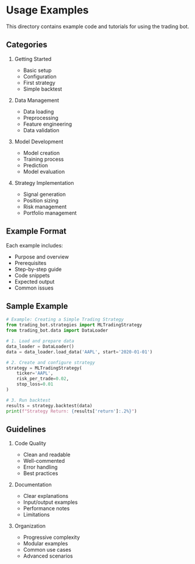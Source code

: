 # Usage Examples

This directory contains example code and tutorials for using the trading bot.

## Categories

1. Getting Started
   - Basic setup
   - Configuration
   - First strategy
   - Simple backtest

2. Data Management
   - Data loading
   - Preprocessing
   - Feature engineering
   - Data validation

3. Model Development
   - Model creation
   - Training process
   - Prediction
   - Model evaluation

4. Strategy Implementation
   - Signal generation
   - Position sizing
   - Risk management
   - Portfolio management

## Example Format

Each example includes:
- Purpose and overview
- Prerequisites
- Step-by-step guide
- Code snippets
- Expected output
- Common issues

## Sample Example

```python
# Example: Creating a Simple Trading Strategy
from trading_bot.strategies import MLTradingStrategy
from trading_bot.data import DataLoader

# 1. Load and prepare data
data_loader = DataLoader()
data = data_loader.load_data('AAPL', start='2020-01-01')

# 2. Create and configure strategy
strategy = MLTradingStrategy(
    ticker='AAPL',
    risk_per_trade=0.02,
    stop_loss=0.01
)

# 3. Run backtest
results = strategy.backtest(data)
print(f"Strategy Return: {results['return']:.2%}")
```

## Guidelines

1. Code Quality
   - Clean and readable
   - Well-commented
   - Error handling
   - Best practices

2. Documentation
   - Clear explanations
   - Input/output examples
   - Performance notes
   - Limitations

3. Organization
   - Progressive complexity
   - Modular examples
   - Common use cases
   - Advanced scenarios
